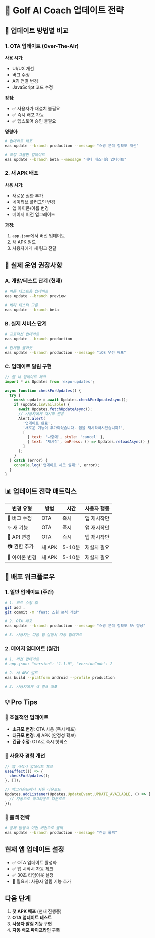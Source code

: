 # 📱 Golf AI Coach 업데이트 전략

## 🔄 업데이트 방법별 비교

### 1. OTA 업데이트 (Over-The-Air)
**사용 시기:**
- UI/UX 개선
- 버그 수정
- API 연결 변경
- JavaScript 코드 수정

**장점:**
- ✅ 사용자가 재설치 불필요
- ✅ 즉시 배포 가능
- ✅ 앱스토어 승인 불필요

**명령어:**
```bash
# 업데이트 배포
eas update --branch production --message "스윙 분석 정확도 개선"

# 특정 그룹만 업데이트
eas update --branch beta --message "베타 테스터용 업데이트"
```

### 2. 새 APK 배포
**사용 시기:**
- 새로운 권한 추가
- 네이티브 플러그인 변경
- 앱 아이콘/이름 변경
- 메이저 버전 업그레이드

**과정:**
1. `app.json`에서 버전 업데이트
2. 새 APK 빌드
3. 사용자에게 새 링크 전달

## 🎯 실제 운영 권장사항

### A. 개발/테스트 단계 (현재)
```bash
# 빠른 테스트용 업데이트
eas update --branch preview

# 베타 테스터 그룹
eas update --branch beta
```

### B. 실제 서비스 단계
```bash
# 프로덕션 업데이트
eas update --branch production

# 단계별 롤아웃
eas update --branch production --message "iOS 우선 배포"
```

### C. 업데이트 알림 구현
```javascript
// 앱 내 업데이트 체크
import * as Updates from 'expo-updates';

async function checkForUpdates() {
  try {
    const update = await Updates.checkForUpdateAsync();
    if (update.isAvailable) {
      await Updates.fetchUpdateAsync();
      // 사용자에게 재시작 권유
      Alert.alert(
        '업데이트 완료', 
        '새로운 기능이 추가되었습니다. 앱을 재시작하시겠습니까?',
        [
          { text: '나중에', style: 'cancel' },
          { text: '재시작', onPress: () => Updates.reloadAsync() }
        ]
      );
    }
  } catch (error) {
    console.log('업데이트 체크 실패:', error);
  }
}
```

## 📊 업데이트 전략 매트릭스

| 변경 유형 | 방법 | 시간 | 사용자 행동 |
|-----------|------|------|-------------|
| 🐛 버그 수정 | OTA | 즉시 | 앱 재시작만 |
| ✨ 새 기능 | OTA | 즉시 | 앱 재시작만 |
| 🔧 API 변경 | OTA | 즉시 | 앱 재시작만 |
| 📷 권한 추가 | 새 APK | 5-10분 | 재설치 필요 |
| 🎨 아이콘 변경 | 새 APK | 5-10분 | 재설치 필요 |

## 🚀 배포 워크플로우

### 1. 일반 업데이트 (주간)
```bash
# 1. 코드 수정 후
git add .
git commit -m "feat: 스윙 분석 개선"

# 2. OTA 배포
eas update --branch production --message "스윙 분석 정확도 5% 향상"

# 3. 사용자는 다음 앱 실행시 자동 업데이트
```

### 2. 메이저 업데이트 (월간)
```bash
# 1. 버전 업데이트
# app.json: "version": "1.1.0", "versionCode": 2

# 2. 새 APK 빌드
eas build --platform android --profile production

# 3. 사용자에게 새 링크 배포
```

## 💡 Pro Tips

### 🎯 효율적인 업데이트
- **소규모 변경**: OTA 사용 (즉시 배포)
- **대규모 변경**: 새 APK (안정성 확보)
- **긴급 수정**: OTA로 즉시 핫픽스

### 📱 사용자 경험 개선
```javascript
// 앱 시작시 업데이트 체크
useEffect(() => {
  checkForUpdates();
}, []);

// 백그라운드에서 자동 다운로드
Updates.addListener(Updates.UpdateEvent.UPDATE_AVAILABLE, () => {
  // 자동으로 백그라운드 다운로드
});
```

### 🔄 롤백 전략
```bash
# 문제 발생시 이전 버전으로 롤백
eas update --branch production --message "긴급 롤백"
```

## 현재 앱 업데이트 설정
- ✅ OTA 업데이트 활성화
- ✅ 앱 시작시 자동 체크
- ✅ 30초 타임아웃 설정
- 🔧 필요시: 사용자 알림 기능 추가

## 다음 단계
1. **첫 APK 배포** (현재 진행중)
2. **OTA 업데이트 테스트**
3. **사용자 알림 기능 구현**
4. **자동 배포 파이프라인 구축**